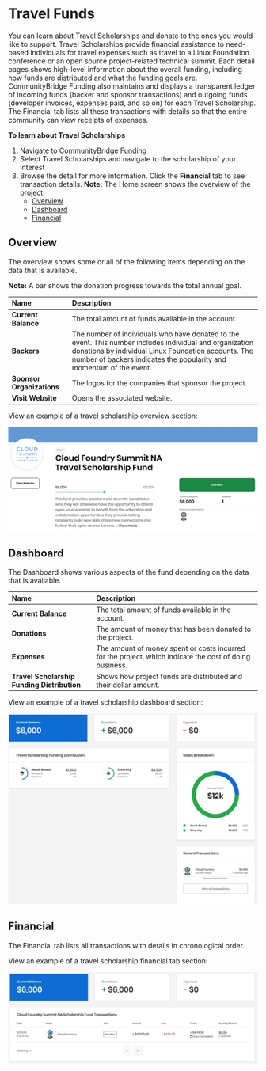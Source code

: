 # Travel Funds

You can learn about Travel Scholarships and donate to the ones you would like to support. Travel Scholarships provide financial assistance to need-based individuals for travel expenses such as travel to a Linux Foundation conference or an open source project-related technical summit. Each detail pages shows high-level information about the overall funding, including how funds are distributed and what the funding goals are. CommunityBridge Funding also maintains and displays a transparent ledger of incoming funds \(backer and sponsor transactions\) and outgoing funds \(developer invoices, expenses paid, and so on\) for each Travel Scholarship. The Financial tab lists all these transactions with details so that the entire community can view receipts of expenses.

**To learn about Travel Scholarships**

1. Navigate to [CommunityBridge Funding](https://funding.communitybridge.org/)
2. Select Travel Scholarships and navigate to the scholarship of your interest
3. Browse the detail for more information. Click the **Financial** tab to see transaction details. **Note:** The Home screen shows the overview of the project.
   * [Overview](travel-funds.md#TravelScholarships-Overview)
   * [Dashboard](travel-funds.md#TravelScholarships-Dashboard)
   * [Financial](travel-funds.md#TravelScholarships-Financial)

## Overview <a id="TravelScholarships-Overview"></a>

The overview shows some or all of the following items depending on the data that is available.

**Note:** A bar shows the donation progress towards the total annual goal.

| Name | Description |
| :--- | :--- |
| **Current Balance** | The total amount of funds available in the account. |
| **Backers**  | The number of individuals who have donated to the event. This number includes individual and organization donations by individual Linux Foundation accounts. The number of backers indicates the popularity and momentum of the event. |
| **Sponsor Organizations** | The logos for the companies that sponsor the project. |
| **Visit Website** | Opens the associated website. |

  
View an example of a travel scholarship overview section:

![](../../../.gitbook/assets/7418525%20%281%29.png)

## Dashboard <a id="TravelScholarships-Dashboard"></a>

The Dashboard shows various aspects of the fund depending on the data that is available.

| Name | Description |
| :--- | :--- |
| **Current Balance** | The total amount of funds available in the account. |
| **Donations** | The amount of money that has been donated to the project. |
| **Expenses**  | The amount of money spent or costs incurred for the project, which indicate the cost of doing business. |
| **Travel Scholarship Funding Distribution** | Shows how project funds are distributed and their dollar amount. |

  
View an example of a travel scholarship dashboard section:

![](../../../.gitbook/assets/7418524%20%281%29.jpg)

## Financial <a id="TravelScholarships-Financial"></a>

The Financial tab lists all transactions with details in chronological order.

  
View an example of a travel scholarship financial tab section:

![](../../../.gitbook/assets/7418523%20%281%29.jpg)

